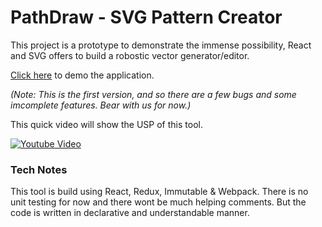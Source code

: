 # PathDraw - SVG Pattern Creator

This project is a prototype to demonstrate the immense possibility, React and SVG offers to build a robostic vector generator/editor.

[Click here](http://pathdraw.s3-website-ap-southeast-1.amazonaws.com/) to demo the application.

_(*Note:* This is the first version, and so there are a few bugs and some imcomplete features. Bear with us for now.)_

This quick video will show the USP of this tool.


[![Youtube Video](http://img.youtube.com/vi/6uBprLxyAdg/0.jpg)](https://youtu.be/6uBprLxyAdg)

### Tech Notes

This tool is build using React, Redux, Immutable & Webpack. There is no unit testing for now and there wont be much helping comments. But the code is written in declarative and understandable manner.

